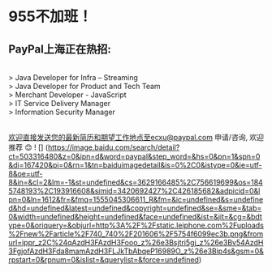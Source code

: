 # 955不加班！
## PayPal上海正在热招:

   <br />> Java Developer for Infra – Streaming
   <br />> Java Developer for Product and Tech Team
   <br />> Merchant Developer - JavaScript
   <br />> IT Service Delivery Manager
   <br />> Information Security Manager

   <br />欢迎直接发送您的最新简历和期望工作地点至ecxu@paypal.com 申请/咨询, 欢迎推荐 😊
! [] (https://image.baidu.com/search/detail?ct=503316480&z=0&ipn=d&word=paypal&step_word=&hs=0&pn=1&spn=0&di=167420&pi=0&rn=1&tn=baiduimagedetail&is=0%2C0&istype=0&ie=utf-8&oe=utf-8&in=&cl=2&lm=-1&st=undefined&cs=3629166485%2C756619699&os=1845748193%2C193916608&simid=3420692427%2C426185682&adpicid=0&lpn=0&ln=1612&fr=&fmq=1555045306611_R&fm=&ic=undefined&s=undefined&hd=undefined&latest=undefined&copyright=undefined&se=&sme=&tab=0&width=undefined&height=undefined&face=undefined&ist=&jit=&cg=&bdtype=0&oriquery=&objurl=http%3A%2F%2Fstatic.leiphone.com%2Fuploads%2Fnew%2Farticle%2F740_740%2F201606%2F5754f6099ec3b.png&fromurl=ippr_z2C%24qAzdH3FAzdH3Fooo_z%26e3Bsjtri5gj_z%26e3Bv54AzdH3FgjofAzdH3Fda8mamAzdH3FLJkTbAbqeP16989O_z%26e3Bip4s&gsm=0&rpstart=0&rpnum=0&islist=&querylist=&force=undefined)
